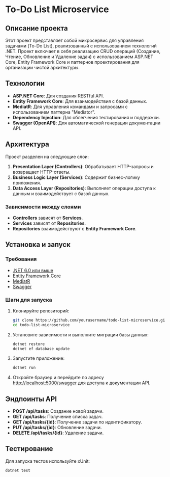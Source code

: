 # To-Do List Microservice

## Описание проекта

Этот проект представляет собой микросервис для управления задачами (To-Do List), реализованный с использованием технологий .NET. Проект включает в себя реализацию CRUD операций (Создание, Чтение, Обновление и Удаление задач) с использованием ASP.NET Core, Entity Framework Core и паттернов проектирования для организации чистой архитектуры.

## Технологии

- **ASP.NET Core**: Для создания RESTful API.
- **Entity Framework Core**: Для взаимодействия с базой данных.
- **MediatR**: Для управления командами и запросами с использованием паттерна "Mediator".
- **Dependency Injection**: Для облегчения тестирования и поддержки.
- **Swagger (OpenAPI)**: Для автоматической генерации документации API.

## Архитектура

Проект разделен на следующие слои:

1. **Presentation Layer (Controllers)**: Обрабатывает HTTP-запросы и возвращает HTTP-ответы.
2. **Business Logic Layer (Services)**: Содержит бизнес-логику приложения.
3. **Data Access Layer (Repositories)**: Выполняет операции доступа к данным и взаимодействует с базой данных.

### Зависимости между слоями

- **Controllers** зависят от **Services**.
- **Services** зависят от **Repositories**.
- **Repositories** взаимодействуют с **Entity Framework Core**.

## Установка и запуск

### Требования

- [.NET 6.0 или выше](https://dotnet.microsoft.com/download/dotnet)
- [Entity Framework Core](https://learn.microsoft.com/ru-ru/ef/core/)
- [MediatR](https://github.com/jbogard/MediatR)
- [Swagger](https://swagger.io/tools/swagger-ui/)

### Шаги для запуска

1. Клонируйте репозиторий:
    ```bash
    git clone https://github.com/yourusername/todo-list-microservice.git
    cd todo-list-microservice
    ```

2. Установите зависимости и выполните миграции базы данных:
    ```bash
    dotnet restore
    dotnet ef database update
    ```

3. Запустите приложение:
    ```bash
    dotnet run
    ```

4. Откройте браузер и перейдите по адресу [http://localhost:5000/swagger](http://localhost:5000/swagger) для доступа к документации API.

## Эндпоинты API

- **POST /api/tasks**: Создание новой задачи.
- **GET /api/tasks**: Получение списка задач.
- **GET /api/tasks/{id}**: Получение задачи по идентификатору.
- **PUT /api/tasks/{id}**: Обновление задачи.
- **DELETE /api/tasks/{id}**: Удаление задачи.

## Тестирование

Для запуска тестов используйте xUnit:

```bash
dotnet test
